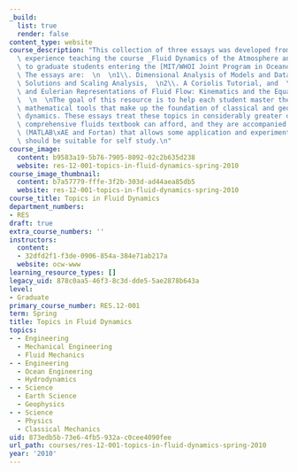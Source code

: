 ```yaml
---
_build:
  list: true
  render: false
content_type: website
course_description: "This collection of three essays was developed from the author's\
  \ experience teaching the course _Fluid Dynamics of the Atmosphere and Ocean_, offered\
  \ to graduate students entering the [MIT/WHOI Joint Program in Oceanography](http://mit.whoi.edu/).\
  \ The essays are:  \n  \n1\\. Dimensional Analysis of Models and Data Sets: Similarity\
  \ Solutions and Scaling Analysis,  \n2\\. A Coriolis Tutorial, and  \n3\\. Lagrangian\
  \ and Eulerian Representations of Fluid Flow: Kinematics and the Equations of Motion\
  \  \n  \nThe goal of this resource is to help each student master the concepts and\
  \ mathematical tools that make up the foundation of classical and geophysical fluid\
  \ dynamics. These essays treat these topics in considerably greater depth than a\
  \ comprehensive fluids textbook can afford, and they are accompanied by data files\
  \ (MATLAB\xAE and Fortan) that allows some application and experimentation. They\
  \ should be suitable for self study.\n"
course_image:
  content: b9583a19-5b76-7905-8092-02c2b635d238
  website: res-12-001-topics-in-fluid-dynamics-spring-2010
course_image_thumbnail:
  content: b7a57779-fffe-3f2b-303d-ad44aea85db5
  website: res-12-001-topics-in-fluid-dynamics-spring-2010
course_title: Topics in Fluid Dynamics
department_numbers:
- RES
draft: true
extra_course_numbers: ''
instructors:
  content:
  - 32dfd2f1-f3de-0906-854a-384e71ab217a
  website: ocw-www
learning_resource_types: []
legacy_uid: 878c0aa5-46f3-8c3d-dde5-5ae2878b643a
level:
- Graduate
primary_course_number: RES.12-001
term: Spring
title: Topics in Fluid Dynamics
topics:
- - Engineering
  - Mechanical Engineering
  - Fluid Mechanics
- - Engineering
  - Ocean Engineering
  - Hydrodynamics
- - Science
  - Earth Science
  - Geophysics
- - Science
  - Physics
  - Classical Mechanics
uid: 873edb5b-73e6-4fb5-932a-c0cee4090fee
url_path: courses/res-12-001-topics-in-fluid-dynamics-spring-2010
year: '2010'
---
```


